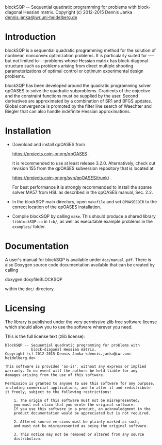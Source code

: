 blockSQP -- Sequential quadratic programming for problems with
            block-diagonal Hessian matrix.
Copyright (c) 2012-2015 Dennis Janka <dennis.janka@iwr.uni-heidelberg.de>


Introduction
============
blockSQP is a sequential quadratic programming method for the solution
of nonlinear, nonconvex optimization problems. It is particularly suited for
---but not limited to---problems whose Hessian matrix has block-diagonal
structure such as problems arising from direct multiple shooting
parameterizations of optimal control or optimum experimental design problems.

blockSQP has been developed around the quadratic programming solver
qpOASES to solve the quadratic subproblems. Gradients of the objective
and the constraint functions must be supplied by the user. Second derivatives
are approximated by a combination of SR1 and BFGS updates. Global convergence
is promoted by the filter line search of Waechter and Biegler that can also
handle indefinite Hessian approximations.


Installation
============
* Download and install qpOASES from

  https://projects.coin-or.org/qpOASES .

  It is recommended to use at least release 3.2.0.
  Alternatively, check out revision 155 from the qpOASES subversion
  repository that is located at

  https://projects.coin-or.org/svn/qpOASES/trunk/ .

  For best performance it is strongly recommended to install the sparse
  solver MA57 from HSL as described in the qpOASES manual, Sec. 2.2.

* In the blockSQP main directory, open `makefile` and set `QPOASESDIR`
  to the correct location of the qpOASES installation.

* Compile blockSQP by calling `make`. This should produce a shared
  library `libblockSQP.so` in `lib/`, as well as executable example problems
  in the `examples/` folder.


Documentation
=============
A user's manual for blockSQP is available under `doc/manual.pdf`.
There is also Doxygen source code documentation available that can
be created by calling

  doxygen doxyfileBLOCKSQP

within the `doc/` directory.


Licensing
=========

The library is published under the very permissive zlib free software
license which should allow you to use the software wherever you need.

This is the full license text (zlib license):

    blockSQP -- Sequential quadratic programming for problems with
                block-diagonal Hessian matrix.
    Copyright (c) 2012-2015 Dennis Janka <dennis.janka@iwr.uni-heidelberg.de>

    This software is provided 'as-is', without any express or implied
    warranty. In no event will the authors be held liable for any
    damages arising from the use of this software.

    Permission is granted to anyone to use this software for any purpose,
    including commercial applications, and to alter it and redistribute
    it freely, subject to the following restrictions:

        1. The origin of this software must not be misrepresented;
        you must not claim that you wrote the original software.
        If you use this software in a product, an acknowledgment in the
        product documentation would be appreciated but is not required.

        2. Altered source versions must be plainly marked as such,
        and must not be misrepresented as being the original software.

        3. This notice may not be removed or altered from any source
        distribution.

